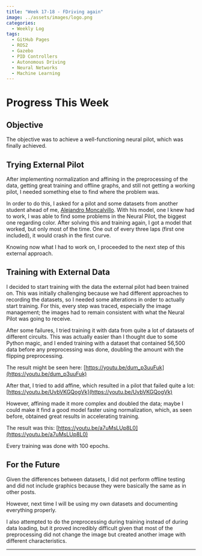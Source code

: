 ```yaml
---
title: "Week 17-18 - FDriving again"
image: ../assets/images/logo.png
categories:
  - Weekly Log
tags:
  - GitHub Pages
  - ROS2
  - Gazebo
  - PID Controllers
  - Autonomous Driving
  - Neural Networks
  - Machine Learning
---
```


# Progress This Week

## Objective

The objective was to achieve a well-functioning neural pilot, which was finally achieved.

## Trying External Pilot

After implementing normalization and affining in the preprocessing of the data, getting great training and offline graphs, and still not getting a working pilot, I needed something else to find where the problem was.

In order to do this, I asked for a pilot and some datasets from another student ahead of me, [Alejandro Moncalvillo](https://github.com/RoboticsLabURJC/2022-tfg-alejandro-moncalvillo/tree/main). With his model, one I knew had to work, I was able to find some problems in the Neural Pilot, the biggest one regarding color. After solving this and training again, I got a model that worked, but only most of the time. One out of every three laps (first one included), it would crash in the first curve.

Knowing now what I had to work on, I proceeded to the next step of this external approach.

## Training with External Data

I decided to start training with the data the external pilot had been trained on. This was initially challenging because we had different approaches to recording the datasets, so I needed some alterations in order to actually start training. For this, every step was traced, especially the image management; the images had to remain consistent with what the Neural Pilot was going to receive.

After some failures, I tried training it with data from quite a lot of datasets of different circuits. This was actually easier than I thought due to some Python magic, and I ended training with a dataset that contained 56,500 data before any preprocessing was done, doubling the amount with the flipping preprocessing.

The result might be seen here: [https://youtu.be/dum_p3uuFuk](https://youtu.be/dum_p3uuFuk)

After that, I tried to add affine, which resulted in a pilot that failed quite a lot: [https://youtu.be/UvbVKGQogVk](https://youtu.be/UvbVKGQogVk)

However, affining made it more complex and doubled the data; maybe I could make it find a good model faster using normalization, which, as seen before, obtained great results in accelerating training.

The result was this: [https://youtu.be/a7uMsLUp8L0](https://youtu.be/a7uMsLUp8L0)

Every training was done with 100 epochs.

## For the Future

Given the differences between datasets, I did not perform offline testing and did not include graphics because they were basically the same as in other posts.

However, next time I will be using my own datasets and documenting everything properly.

I also attempted to do the preprocessing during training instead of during data loading, but it proved incredibly difficult given that most of the preprocessing did not change the image but created another image with different characteristics.

---
